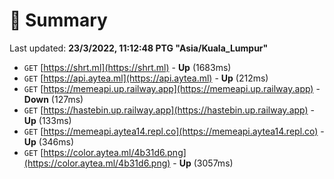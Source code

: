 # 📖 Summary
Last updated: **23/3/2022, 11:12:48 PTG "Asia/Kuala_Lumpur"**

- `GET` [https://shrt.ml](https://shrt.ml) - **Up** (1683ms)
- `GET` [https://api.aytea.ml](https://api.aytea.ml) - **Up** (212ms)
- `GET` [https://memeapi.up.railway.app](https://memeapi.up.railway.app) - **Down** (127ms)
- `GET` [https://hastebin.up.railway.app](https://hastebin.up.railway.app) - **Up** (133ms)
- `GET` [https://memeapi.aytea14.repl.co](https://memeapi.aytea14.repl.co) - **Up** (346ms)
- `GET` [https://color.aytea.ml/4b31d6.png](https://color.aytea.ml/4b31d6.png) - **Up** (3057ms)
